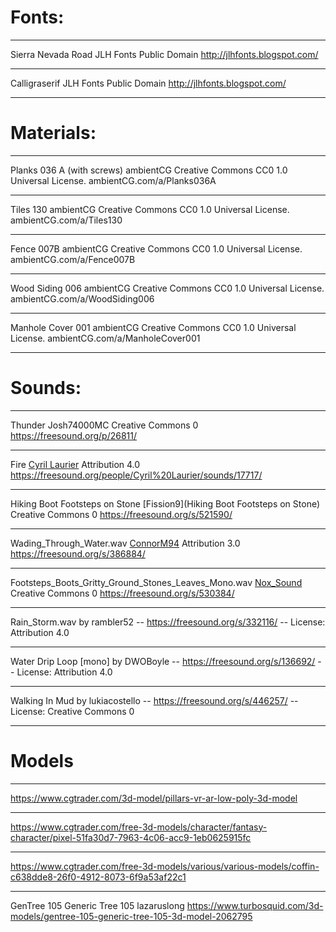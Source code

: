 # Fonts:
___
Sierra Nevada Road
JLH Fonts
Public Domain
http://jlhfonts.blogspot.com/
___
Calligraserif 
JLH Fonts
Public Domain
http://jlhfonts.blogspot.com/
___

# Materials:
___
Planks 036 A (with screws) 
ambientCG
Creative Commons CC0 1.0 Universal License.
ambientCG.com/a/Planks036A
___
Tiles 130
ambientCG
Creative Commons CC0 1.0 Universal License.
ambientCG.com/a/Tiles130 
___
Fence 007B
ambientCG
Creative Commons CC0 1.0 Universal License.
ambientCG.com/a/Fence007B
___
Wood Siding 006
ambientCG
Creative Commons CC0 1.0 Universal License.
ambientCG.com/a/WoodSiding006
___
Manhole Cover 001
ambientCG
Creative Commons CC0 1.0 Universal License.
ambientCG.com/a/ManholeCover001
___
# Sounds:
___
Thunder
Josh74000MC
Creative Commons 0
https://freesound.org/p/26811/
___
Fire
[Cyril Laurier](https://freesound.org/people/Cyril%20Laurier/)
Attribution 4.0
https://freesound.org/people/Cyril%20Laurier/sounds/17717/
___
Hiking Boot Footsteps on Stone
[Fission9](Hiking Boot Footsteps on Stone)
Creative Commons 0
https://freesound.org/s/521590/
___
Wading_Through_Water.wav
[ConnorM94](https://freesound.org/people/ConnorM94/)
Attribution 3.0
https://freesound.org/s/386884/
___
Footsteps_Boots_Gritty_Ground_Stones_Leaves_Mono.wav
[Nox_Sound](https://freesound.org/people/Nox_Sound/)
Creative Commons 0
https://freesound.org/s/530384/
___
Rain_Storm.wav by rambler52 -- https://freesound.org/s/332116/ -- License: Attribution 4.0
___
Water Drip Loop [mono] by DWOBoyle -- https://freesound.org/s/136692/ -- License: Attribution 4.0
___
Walking In Mud by lukiacostello -- https://freesound.org/s/446257/ -- License: Creative Commons 0
___
# Models
___
https://www.cgtrader.com/3d-model/pillars-vr-ar-low-poly-3d-model
___
https://www.cgtrader.com/free-3d-models/character/fantasy-character/pixel-51fa30d7-7963-4c06-acc9-1eb0625915fc
___
https://www.cgtrader.com/free-3d-models/various/various-models/coffin-c638dde8-26f0-4912-8073-6f9a53af22c1
___
GenTree 105 Generic Tree 105
lazaruslong
https://www.turbosquid.com/3d-models/gentree-105-generic-tree-105-3d-model-2062795
